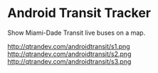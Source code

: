 # Android Transit Tracker

Show Miami-Dade Transit live buses on a map.

http://qtrandev.com/androidtransit/s1.png  
http://qtrandev.com/androidtransit/s2.png  
http://qtrandev.com/androidtransit/s3.png  